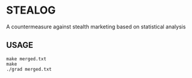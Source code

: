 STEALOG
=======

A countermeasure against stealth marketing based on statistical analysis

USAGE
-----

    make merged.txt
    make
    ./grad merged.txt

